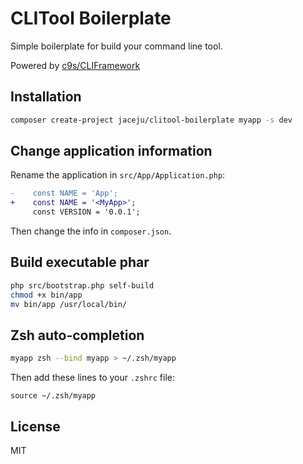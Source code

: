 # CLITool Boilerplate

Simple boilerplate for build your command line tool.

Powered by [c9s/CLIFramework](https://github.com/c9s/CLIFramework)

## Installation

```bash
composer create-project jaceju/clitool-boilerplate myapp -s dev
```

## Change application information

Rename the application in `src/App/Application.php`:

```diff
-    const NAME = 'App';
+    const NAME = '<MyApp>';
     const VERSION = '0.0.1';
```

Then change the info in `composer.json`.

## Build executable phar

```bash
php src/bootstrap.php self-build
chmod +x bin/app
mv bin/app /usr/local/bin/
```

## Zsh auto-completion

```bash
myapp zsh --bind myapp > ~/.zsh/myapp
```

Then add these lines to your `.zshrc` file:

```
source ~/.zsh/myapp 
```

## License

MIT
